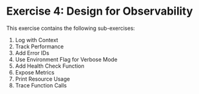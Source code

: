 # Exercise 4: Design for Observability

This exercise contains the following sub-exercises:

1. Log with Context
2. Track Performance
3. Add Error IDs
4. Use Environment Flag for Verbose Mode
5. Add Health Check Function
6. Expose Metrics
7. Print Resource Usage
8. Trace Function Calls

